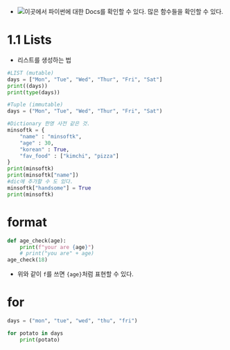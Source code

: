 * ![이곳에서](https://docs.python.org/3/library/) 파이썬에 대한 Docs를 확인할 수 있다. 많은 함수들을 확인할 수 있다.  

# 1.1 Lists
* 리스트를 생성하는 법  

```python
#LIST (mutable)
days = ["Mon", "Tue", "Wed", "Thur", "Fri", "Sat"]
print((days))
print(type(days))

#Tuple (immutable)
days = ("Mon", "Tue", "Wed", "Thur", "Fri", "Sat")

#Dictionary 한영 사전 같은 것.
minsoftk = {
	"name" : "minsoftk",
	"age" : 30,
	"korean" : True,
	"fav_food" : ["kimchi", "pizza"]
}
print(minsoftk)
print(minsoftk["name"])
#dic에 추가할 수 도 있다.
minsoftk["handsome"] = True
print(minsoftk)
```

# format
```python
def age_check(age):
	print(f"your are {age}")
	# print("you are" + age)
age_check(18)
```
* 위와 같이 `f`를 쓰면 `{age}`처럼 표현할 수 있다.

# for
```python
days = ("mon", "tue", "wed", "thu", "fri")

for potato in days
	print(potato)
```
